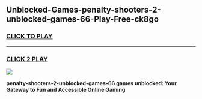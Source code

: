 
## Unblocked-Games-penalty-shooters-2-unblocked-games-66-Play-Free-ck8go
<h3>
<a href="https://premium76.site?title=penalty-shooters-2-unblocked-games-66&ref=15A">CLICK TO PLAY</a></h3>
<hr>

<h3>
<a href="https://premium76.site?title=penalty-shooters-2-unblocked-games-66&ref=15A">CLICK 2 PLAY</a>
  
</h3>

<a href="https://premium76.site?title=penalty-shooters-2-unblocked-games-66&ref=15A"><img src="https://clearcache.store/games.png"></a>


**penalty-shooters-2-unblocked-games-66 games unblocked: Your Gateway to Fun and Accessible Online Gaming**
